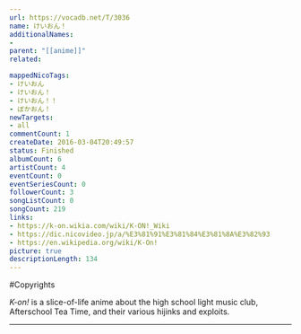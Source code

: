 ```yaml
---
url: https://vocadb.net/T/3036
name: けいおん！
additionalNames: 
- 
parent: "[[anime]]"
related:

mappedNicoTags:
- けいおん
- けいおん！
- けいおん！！
- ぼかおん！
newTargets:
- all
commentCount: 1
createDate: 2016-03-04T20:49:57
status: Finished
albumCount: 6
artistCount: 4
eventCount: 0
eventSeriesCount: 0
followerCount: 3
songListCount: 0
songCount: 219
links: 
- https://k-on.wikia.com/wiki/K-ON!_Wiki
- https://dic.nicovideo.jp/a/%E3%81%91%E3%81%84%E3%81%8A%E3%82%93
- https://en.wikipedia.org/wiki/K-On!
picture: true
descriptionLength: 134
---
```


#Copyrights

*K-on!* is a slice-of-life anime about the high school light music club, Afterschool Tea Time, and their various hijinks and exploits.

---

